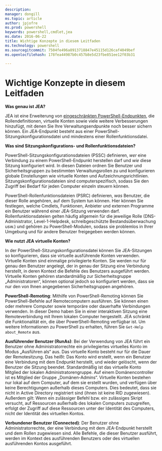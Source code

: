 ```yaml
---
description: 
manager: dongill
ms.topic: article
author: jpjofre
ms.prod: powershell
keywords: powershell,cmdlet,jea
ms.date: 2016-06-22
title: Wichtige Konzepte in diesem Leitfaden
ms.technology: powershell
ms.sourcegitcommit: 7504fe496a8913718847e45115d126caf4049bef
ms.openlocfilehash: 178fea44987b0c457b8e5d23fbe851ee12f03b31

---
```


# Wichtige Konzepte in diesem Leitfaden
**Was genau ist JEA?**

JEA ist eine Erweiterung von [eingeschränkten PowerShell-Endpunkten](http://blogs.technet.com/b/heyscriptingguy/archive/2014/03/31/introduction-to-powershell-endpoints.aspx), die Rollendefinitionen, virtuelle Konten sowie viele weitere Verbesserungen hinzufügt, mit denen Sie Ihre Verwaltungsendpunkte noch besser sichern können.
Ein JEA-Endpunkt besteht aus einer PowerShell-Sitzungskonfigurationsdatei und mindestens einer Rollenfunktionsdatei.

**Was sind Sitzungskonfigurations- und Rollenfunktionsdateien?**

PowerShell-Sitzungskonfigurationsdateien (PSSC) definieren, *wer* eine Verbindung zu einem PowerShell-Endpunkt herstellen darf und *wie* diese Sitzung konfiguriert wird.
In diesen Dateien ordnen Sie Benutzer und Sicherheitsgruppen zu bestimmten Verwaltungsrollen zu und konfigurieren globale Einstellungen wie virtuelle Konten und Aufzeichnungsrichtlinien.
Sitzungskonfigurationsdateien sind computerspezifisch, sodass Sie den Zugriff bei Bedarf für jeden Computer einzeln steuern können.

PowerShell-Rollenfunktionsdateien (PSRC) definieren, *was* Benutzer, die dieser Rolle angehören, auf dem System tun können.
Hier können Sie festlegen, welche Cmdlets, Funktionen, Anbieter und externen Programme ein Benutzer während einer JEA-Sitzung verwenden darf.
Rollenfunktionsdateien gelten häufig allgemein für die jeweilige Rolle (DNS-Administrator, Level-1-Helpdesk, schreibgeschützte Bestandsüberwachung usw.) und gehören zu PowerShell-Modulen, sodass sie problemlos in Ihrer Umgebung und für andere Benutzer freigegeben werden können.

**Wie nutzt JEA virtuelle Konten?**

In der PowerShell-Sitzungskonfigurationsdatei können Sie JEA-Sitzungen so konfigurieren, dass sie virtuelle ausführende Konten verwenden.
Virtuelle Konten sind einmalige privilegierte Konten. Sie werden nur für genau den Benutzer angelegt, der in genau der Sitzung eine Verbindung herstellt, in deren Kontext die Befehle des Benutzers ausgeführt werden.
Virtuelle Konten gehören standardmäßig zur Sicherheitsgruppe „Administratoren“, können optional jedoch so konfiguriert werden, dass sie nur den von Ihnen angegebenen Sicherheitsgruppen angehören.

**PowerShell-Remoting**: Mithilfe von PowerShell-Remoting können Sie PowerShell-Befehle auf Remotecomputern ausführen.
Sie können einen oder mehrere Computer sowie temporäre oder dauerhafte Verbindungen verwenden.
In dieser Demo haben Sie in einer interaktiven Sitzung eine Remoteverbindung mit Ihrem lokalen Computer hergestellt.
JEA schränkt die Funktionalität ein, die über PowerShell-Remoting verfügbar ist.
Um weitere Informationen zu PowerShell zu erhalten, führen Sie `Get-Help about_Remote` aus.

**Ausführender Benutzer (RunAs)**: Bei der Verwendung von JEA führt ein Benutzer ohne Administratorrechte ein privilegiertes virtuelles Konto im Modus „Ausführen als“ aus.
Das virtuelle Konto besteht nur für die Dauer der Remotesitzung.
Das heißt: Das Konto wird erstellt, wenn ein Benutzer eine Verbindung mit dem Endpunkt herstellt, und wieder gelöscht, wenn der Benutzer die Sitzung beendet.
Standardmäßig ist das virtuelle Konto Mitglied der lokalen Administratorengruppe.
Auf einem Domänencontroller ist es Mitglied der Gruppe „Domänen-Admins“.
Virtuelle Konten bestehen nur lokal auf dem Computer, auf dem sie erstellt wurden, und verfügen über keine Berechtigungen außerhalb dieses Computers.
Dies bedeutet, dass sie nicht in Active Directory registriert sind (ihnen ist keine RID zugewiesen).
Außerdem gilt: Wenn ein zulässiger Befehl bzw. ein zulässiges Skript versucht, auf Ressourcen außerhalb des lokalen Computers zuzugreifen, erfolgt der Zugriff auf diese Ressourcen unter der Identität des Computers, nicht der Identität des virtuellen Kontos.

**Verbundener Benutzer (Connected)**: Der Benutzer ohne Administratorrechte, der eine Verbindung mit dem JEA-Endpunkt herstellt und dem Rollen zugewiesen sind.
Alle Befehle, die dieser Benutzer ausführt, werden im Kontext des ausführenden Benutzers oder des virtuellen ausführenden Kontos ausgeführt.




<!--HONumber=Jun16_HO4-->


